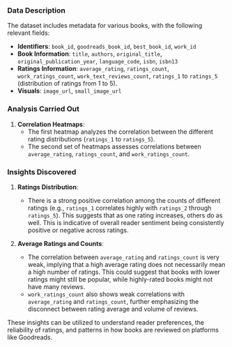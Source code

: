 ### Data Description

The dataset includes metadata for various books, with the following relevant fields:

- **Identifiers**: `book_id`, `goodreads_book_id`, `best_book_id`, `work_id`
- **Book Information**: `title`, `authors`, `original_title`, `original_publication_year`, `language_code`, `isbn`, `isbn13`
- **Ratings Information**: `average_rating`, `ratings_count`, `work_ratings_count`, `work_text_reviews_count`, `ratings_1` to `ratings_5` (distribution of ratings from 1 to 5).
- **Visuals**: `image_url`, `small_image_url`

### Analysis Carried Out

1. **Correlation Heatmaps**:
   - The first heatmap analyzes the correlation between the different rating distributions (`ratings_1` to `ratings_5`). 
   - The second set of heatmaps assesses correlations between `average_rating`, `ratings_count`, and `work_ratings_count`.

### Insights Discovered

1. **Ratings Distribution**:
   - There is a strong positive correlation among the counts of different ratings (e.g., `ratings_1` correlates highly with `ratings_2` through `ratings_5`). This suggests that as one rating increases, others do as well. This is indicative of overall reader sentiment being consistently positive or negative across ratings.

2. **Average Ratings and Counts**:
   - The correlation between `average_rating` and `ratings_count` is very weak, implying that a high average rating does not necessarily mean a high number of ratings. This could suggest that books with lower ratings might still be popular, while highly-rated books might not have many reviews.
   - `work_ratings_count` also shows weak correlations with `average_rating` and `ratings_count`, further emphasizing the disconnect between rating average and volume of reviews.

These insights can be utilized to understand reader preferences, the reliability of ratings, and patterns in how books are reviewed on platforms like Goodreads.